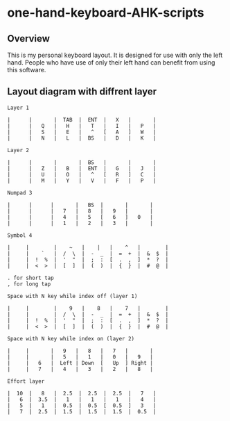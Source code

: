 # one-hand-keyboard-AHK-scripts
## Overview


This is my personal keyboard layout. It is designed for use with only the left hand. People who have use of only their left hand can benefit from using this software.

## Layout diagram with diffrent layer 
```
Layer 1

|      |       |  TAB  |  ENT  |   X   |       |
|      |   Q   |   H   |   T   |   I   |   P   |
|      |   S   |   E   |   ^   [   A   ]   W   |
|      |   N   |   L   |  BS   |   D   |   K   |
```
```
Layer 2

|      |       |       |  BS   |       |       |
|      |   Z   |   B   |  ENT  |   G   |   J   |
|      |   U   |   O   |   ^   [   R   ]   C   |
|      |   M   |   Y   |   V   |   F   |   P   |
```
```
Numpad 3

|      |      |       |   BS  |       |       |
|      |      |   7   |   8   |   9   |       |
|      |      |   4   |   5   [   6   ]   0   |
|      |      |   1   |   2   |   3   |       |
```
```
Symbol 4
           
|     |        |    ~   |    |   |    ^   |        |
|     |    `   |  /  \  |  -  _  |  =  +  |  &  $  |
|     |  !  %  |  '  "  |  ;  :  [  .  ,  ]  *  ?  |
|     |  <  >  |  [  ]  |  (  )  |  {  }  |  #  @  |

. for short tap
, for long tap 
```
```
Space with N key while index off (layer 1)

|     |        |    9   |    8   |    7   |        |
|     |        |  /  \  |  -  _  |  =  +  |  &  $  |
|     |  !  %  |  '  "  |  ;  :  [  .  ,  ]  *  ?  |
|     |  <  >  |  [  ]  |  (  )  |  {  }  |  #  @  |

Space with N key while index on (layer 2)

|     |       |   9   |   8   |   7   |       |
|     |       |   5   |   1   |   0   |   9   |
|     |   6   |  Left | Down  [   Up  ] Right |
|     |   7   |   4   |   3   |   2   |   8   |
```
```
Effort layer

|  10  |   8   |  2.5  |  2.5  |  2.5  |   7   |
|   6  |  3.5  |   1   |   1   |   1   |   4   |
|   5  |   1   |  0.5  |  0.5  [  0.5  ]   3   |
|   7  |  2.5  |  1.5  |  1.5  |  1.5  |  0.5  |
```



